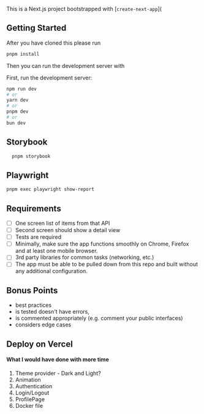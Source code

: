 This is a Next.js project bootstrapped with [`create-next-app`](

## Getting Started
After you have cloned this please run
    
```bash
pnpm install
```

Then you can run the development server with

First, run the development server:

```bash
npm run dev
# or
yarn dev
# or
pnpm dev
# or
bun dev
```

## Storybook

```bash
  pnpm storybook
```

## Playwright

```bash
pnpm exec playwright show-report
```

## Requirements

- [ ] One screen list of items from that API
- [ ] Second screen should show a detail view
- [ ] Tests are required
- [ ] Minimally, make sure the app functions smoothly on Chrome, Firefox and at least one mobile
      browser.
- [ ] 3rd party libraries for common tasks (networking, etc.)
- [ ] The app must be able to be pulled down from this repo and built without any additional
      configuration.

## Bonus Points
* best practices
* is tested doesn't have errors,
* is commented appropriately (e.g. comment your public interfaces)
* considers edge cases 

## Deploy on Vercel


#### What I would have done with more time
1. Theme provider - Dark and Light?
2. Animation
3. Authentication
4. Login/Logout
5. ProfilePage
6. Docker file
